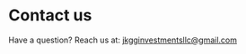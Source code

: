 # Contact us

Have a question? Reach us at:  [jkgginvestmentsllc@gmail.com](jkgginvestmentsllc@gmail.com)
